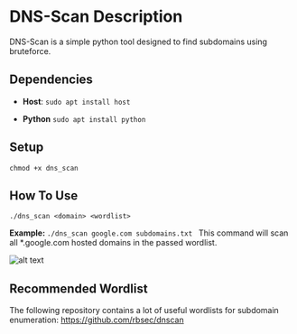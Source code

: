 # DNS-Scan Description
DNS-Scan is a simple python tool designed to find subdomains using bruteforce.

## Dependencies

* <b>Host</b>:
    ```sudo apt install host```
    
* <b>Python</b>
    ```sudo apt install python```

## Setup

```chmod +x dns_scan```

## How To Use

```./dns_scan <domain> <wordlist>```

<b>Example: </b> ```./dns_scan google.com subdomains.txt ```
This command will scan all *.google.com hosted domains in the passed wordlist.

![alt text](https://i.ibb.co/yN7krfs/running-dns-scan.png)

## Recommended Wordlist

The following repository contains a lot of useful wordlists for subdomain enumeration: https://github.com/rbsec/dnscan
